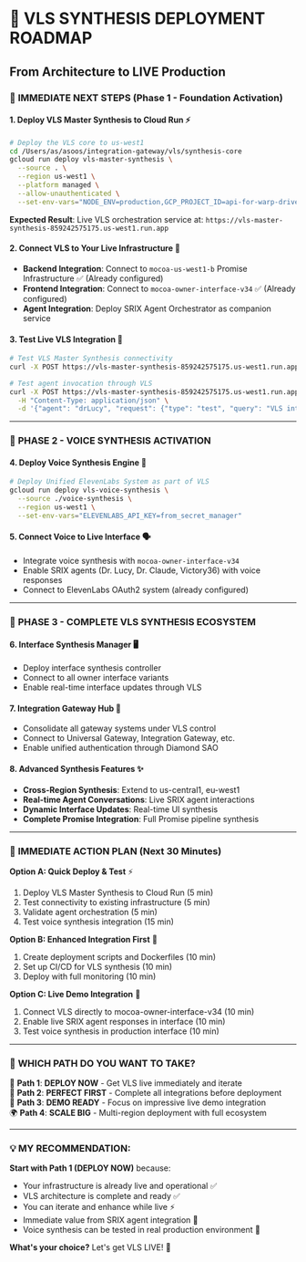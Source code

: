 # 🎼 VLS SYNTHESIS DEPLOYMENT ROADMAP
## **From Architecture to LIVE Production**

### 🎯 **IMMEDIATE NEXT STEPS (Phase 1 - Foundation Activation)**

#### **1. Deploy VLS Master Synthesis to Cloud Run** ⚡
```bash
# Deploy the VLS core to us-west1
cd /Users/as/asoos/integration-gateway/vls/synthesis-core
gcloud run deploy vls-master-synthesis \
  --source . \
  --region us-west1 \
  --platform managed \
  --allow-unauthenticated \
  --set-env-vars="NODE_ENV=production,GCP_PROJECT_ID=api-for-warp-drive"
```

**Expected Result**: Live VLS orchestration service at:
`https://vls-master-synthesis-859242575175.us-west1.run.app`

#### **2. Connect VLS to Your Live Infrastructure** 🔄
- **Backend Integration**: Connect to `mocoa-us-west1-b` Promise Infrastructure ✅ (Already configured)
- **Frontend Integration**: Connect to `mocoa-owner-interface-v34` ✅ (Already configured)  
- **Agent Integration**: Deploy SRIX Agent Orchestrator as companion service

#### **3. Test Live VLS Integration** 🧪
```bash
# Test VLS Master Synthesis connectivity
curl -X POST https://vls-master-synthesis-859242575175.us-west1.run.app/api/synthesis/test

# Test agent invocation through VLS
curl -X POST https://vls-master-synthesis-859242575175.us-west1.run.app/api/agents/invoke \
  -H "Content-Type: application/json" \
  -d '{"agent": "drLucy", "request": {"type": "test", "query": "VLS integration test"}}'
```

---

### 🌟 **PHASE 2 - VOICE SYNTHESIS ACTIVATION**

#### **4. Deploy Voice Synthesis Engine** 🎤
```bash
# Deploy Unified ElevenLabs System as part of VLS
gcloud run deploy vls-voice-synthesis \
  --source ./voice-synthesis \
  --region us-west1 \
  --set-env-vars="ELEVENLABS_API_KEY=from_secret_manager"
```

#### **5. Connect Voice to Live Interface** 🗣️
- Integrate voice synthesis with `mocoa-owner-interface-v34`
- Enable SRIX agents (Dr. Lucy, Dr. Claude, Victory36) with voice responses
- Connect to ElevenLabs OAuth2 system (already configured)

---

### 🚀 **PHASE 3 - COMPLETE VLS SYNTHESIS ECOSYSTEM**

#### **6. Interface Synthesis Manager** 🖥️
- Deploy interface synthesis controller
- Connect to all owner interface variants
- Enable real-time interface updates through VLS

#### **7. Integration Gateway Hub** 🚪  
- Consolidate all gateway systems under VLS control
- Connect to Universal Gateway, Integration Gateway, etc.
- Enable unified authentication through Diamond SAO

#### **8. Advanced Synthesis Features** ✨
- **Cross-Region Synthesis**: Extend to us-central1, eu-west1
- **Real-time Agent Conversations**: Live SRIX agent interactions
- **Dynamic Interface Updates**: Real-time UI synthesis
- **Complete Promise Integration**: Full Promise pipeline synthesis

---

### 🎯 **IMMEDIATE ACTION PLAN (Next 30 Minutes)**

**Option A: Quick Deploy & Test** ⚡
1. Deploy VLS Master Synthesis to Cloud Run (5 min)
2. Test connectivity to existing infrastructure (5 min)
3. Validate agent orchestration (5 min)
4. Test voice synthesis integration (15 min)

**Option B: Enhanced Integration First** 🔧
1. Create deployment scripts and Dockerfiles (10 min)
2. Set up CI/CD for VLS synthesis (10 min) 
3. Deploy with full monitoring (10 min)

**Option C: Live Demo Integration** 🎪
1. Connect VLS directly to mocoa-owner-interface-v34 (10 min)
2. Enable live SRIX agent responses in interface (10 min)
3. Test voice synthesis in production interface (10 min)

---

### 🤔 **WHICH PATH DO YOU WANT TO TAKE?**

🚀 **Path 1**: **DEPLOY NOW** - Get VLS live immediately and iterate  
🔧 **Path 2**: **PERFECT FIRST** - Complete all integrations before deployment  
🎪 **Path 3**: **DEMO READY** - Focus on impressive live demo integration  
🌍 **Path 4**: **SCALE BIG** - Multi-region deployment with full ecosystem  

---

### 💡 **MY RECOMMENDATION:**

**Start with Path 1 (DEPLOY NOW)** because:
- Your infrastructure is already live and operational ✅
- VLS architecture is complete and ready ✅  
- You can iterate and enhance while live ⚡
- Immediate value from SRIX agent integration 🤖
- Voice synthesis can be tested in real production environment 🎤

**What's your choice?** Let's get VLS LIVE! 🚀